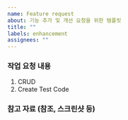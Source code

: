 ```yaml
---
name: Feature request
about: 기능 추가 및 개선 요청을 위한 템플릿
title: ""
labels: enhancement
assignees: ""
---
```


### 작업 요청 내용

1. CRUD
2. Create Test Code

### 참고 자료 (참조, 스크린샷 등)
